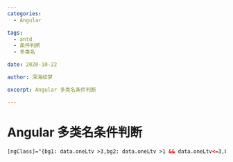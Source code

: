 ```yaml
---
categories:
  - Angular

tags:
  - antd 
  - 条件判断
  - 多类名

date: 2020-10-22

author: 深海如梦

excerpt: Angular 多类名条件判断

---
```




# Angular 多类名条件判断

```html
[ngClass]="{bg1: data.oneLtv >3,bg2: data.oneLtv >1 && data.oneLtv<=3,bg3: data.oneLtv >0.5 && data.oneLtv <=1,bg4: data.oneLtv >0 && data.oneLtv <=0.5}"
```

